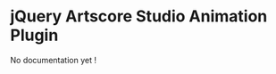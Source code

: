 jQuery Artscore Studio Animation Plugin
=======================================

No documentation yet !
